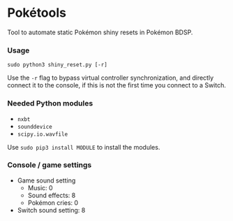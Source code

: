 # Pokétools
Tool to automate static Pokémon shiny resets in Pokémon BDSP.

### Usage
```shell
sudo python3 shiny_reset.py [-r]
```

Use the `-r` flag to bypass virtual controller synchronization,
and directly connect it to the console,
if this is not the first time you connect to a Switch.

### Needed Python modules
- `nxbt`
- `sounddevice`
- `scipy.io.wavfile`

Use `sudo pip3 install MODULE` to install the modules.

### Console / game settings
- Game sound setting
  - Music: 0
  - Sound effects: 8
  - Pokémon cries: 0
- Switch sound setting: 8
